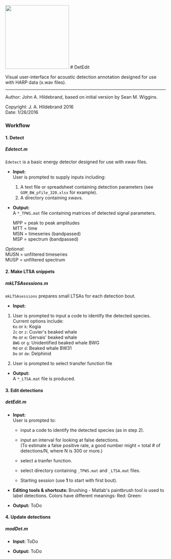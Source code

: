 <img src="http://www.cetus.ucsd.edu/detEdit/GratefuldetEdit.jpg" data-canonical-src="http://www.cetus.ucsd.edu/detEdit/GratefuldetEdit.jpg" width="200" height="200" /> 
# DetEdit

Visual user-interface for acoustic detection annotation designed for use with HARP data (x.wav files).

----------
Author: John A. Hildebrand, based on initial version by Sean M. Wiggins.

Copyright: J. A. Hildebrand 2016  
Date: 1/26/2016


### Workflow 

#### 1. Detect

##### Edetect.m  
  `Edetect` is a basic energy detector designed for use with xwav files.
  
  - **Input:**  
    User is prompted to supply inputs including:  
     1. A text file or spreadsheet containing detection parameters (see `GOM_BW_pfile_320.xlsx` for example).  
     2. A directory containing xwavs.
    
  - **Output:**  
   A `*_TPWS.mat` file containing matrices of detected signal parameters.

     MPP = peak to peak amplitudes  
     MTT = time  
     MSN = timeseries (bandpassed)  
     MSP = spectrum (bandpassed)  

  *Optional*:  
     MUSN = unfiltered timeseries  
     MUSP = unfiltered spectrum  

#### 2. Make LTSA snippets

##### mkLTSAsessions.m  
  `mkLTSAsessions` prepares small LTSAs for each detection bout.  

  - **Input:**  
   1. User is prompted to input a code to identify the detected species.  
     Current options include:  
     `Ko` or `k`: Kogia  
     `Zc` or `z`: Cuvier's beaked whale  
     `Me` or `m`: Gervais' beaked whale  
     `BWG` or `g`: Unidentified beaked whale BWG  
     `Md` or `d`: Beaked whale BW31  
     `De` or `de`: Delphinid  

   2. User is prompted to select transfer function file  

  - **Output:**  
   A `*_LTSA.mat` file is produced.

#### 3. Edit detections

##### detEdit.m

   - **Input:**  
   User is prompted to:  
     * input a code to identify the detected species (as in step 2).  
     * input an interval for looking at false detections.  
     (To estimate a false positive rate, a good number might = total # of detections/N, where N is 300 or more.)  

     * select a tranfer function.   
     * select directory containing `_TPWS.mat` and `_LTSA.mat` files.  
     * Starting session (use **1** to start with first bout).  

   - **Editing tools & shortcuts:**
  Brushing - Matlab's paintbrush tool is used to label detections.
  Colors have different meanings:
     Red:
     Green:
     
    

   - **Output:**
  ToDo

#### 4. Update detections

##### modDet.m

   - **Input:**
  ToDo

   - **Output:**
  ToDo

